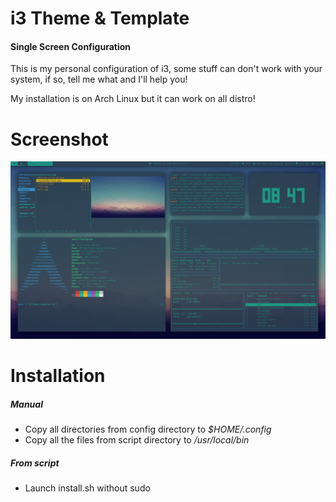 # i3 Theme & Template
#### Single Screen Configuration
This is my personal configuration of i3, some stuff can don't work with your system, if so, tell me what and I'll help you!

My installation is on Arch Linux but it can work on all distro!

# Screenshot
![Screenshot](https://raw.githubusercontent.com/Dave0x21/i3-theme-template/single_screen/screenshot.png)
# Installation
##### Manual
* Copy all directories from config directory to *$HOME/.config*
* Copy all the files from script directory to */usr/local/bin*
##### From script
* Launch install.sh without sudo
